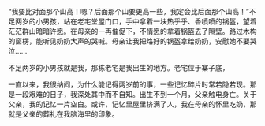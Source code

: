 
“我要比对面那个山高！嗯？后面那个山要更高一些，我定会比后面那个山高！”不足两岁的小男孩，站在老宅堂屋门口，手中拿着一块热乎乎、香喷喷的锅盔，望着茫茫群山暗暗许愿。在母亲的一再催促下，不情愿的拿着锅盔去了隔壁。路过木构的窗楞，能听见奶奶大声的哭喊。母亲让我把烙好的锅盔拿给奶奶，安慰她不要哭泣……

不足两岁的小男孩就是我，那栋老宅是我出生的地方。老宅位于寨子底，


一直以来，我很纳闷，为什么能记得两岁前的事，一些记忆碎片时常若隐若现。那是一段艰难的日子，我深处其中而不自知。出生不到一个月，父亲触电身亡。关于父亲，我的记忆一片空白。或许，记忆里屋里挤满了人，我在母亲的怀里吃奶，那就是父亲的葬礼在我脑海里的印象。





